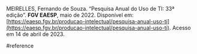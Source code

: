 MEIRELLES, Fernando de Souza. “Pesquisa Anual do Uso de TI: 33ª edição”. **FGV EAESP**, maio de 2022. Disponível em: [https://eaesp.fgv.br/producao-intelectual/pesquisa-anual-uso-ti](https://eaesp.fgv.br/producao-intelectual/pesquisa-anual-uso-ti). Acesso em 14 de abril de 2023.

#reference